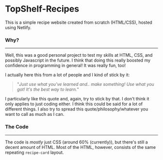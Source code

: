 # TopShelf-Recipes
This is a simple recipe website created from scratch (HTML/CSS), hosted using Netlify.   
    
### Why?   
--- 
Well, this was a good personal project to test my skills at HTML, CSS, and possibly Javascript in the future. I think that doing this really boosted my confidence in programming in general! It was really fun, too!   
   
I actually here this from a lot of people and I kind of stick by it:   
>"*Just use what you've learned and.. make something! Use what you got! It's the best way to learn.*" 
   
I particularly like this quote and, again, try to stick by that. I don't think it only applies to just coding either. I think this could be said for a lot of different things. I also try to spread this quote/philosophy/whatever you want to call as much as I can.   
   
### The Code 
--- 
The code is *mostly* just CSS (around 60% (currently)), but there's still a decent amount of HTML. Most of the HTML, however, consists of the same repeating `recipe-card` layout. 